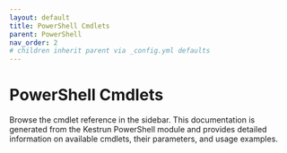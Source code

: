 ```yaml
---
layout: default
title: PowerShell Cmdlets
parent: PowerShell
nav_order: 2
# children inherit parent via _config.yml defaults
---
```


# PowerShell Cmdlets
Browse the cmdlet reference in the sidebar.
This documentation is generated from the Kestrun PowerShell module and provides detailed information on available cmdlets, their parameters, and usage examples.
